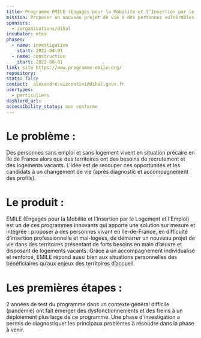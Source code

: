 ```yaml
---
title: Programme EMILE (Engagés pour la Mobilité et l’Insertion par le Logement et l’Emploi)
mission: Proposer un nouveau projet de vie à des personnes vulnérables via un changement de logement et de parcours professionnel
sponsors: 
  - /organisations/dihal
incubator: mtes
phases:
  - name: investigation
    start: 2022-04-01 
  - name: construction
    start: 2022-08-01
link: site https://www.programme-emile.org/
repository: 
stats: false
contact:  alexandre.viscontini@dihal.gouv.fr 
usertypes:
  - particuliers
dashlord_url: 
accessibility_status: non conforme
---
```

# Le problème : 
Des personnes sans emploi et sans logement vivent en situation précaire en Île de France alors que des territoires ont des besoins de recrutement et des logements vacants. L'idée est de recouper ces opportunités et les candidats à un changement de vie (après diagnostic et accompagnement des profils).

# Le produit :
EMILE (Engagés pour la Mobilité et l’Insertion par le Logement et l’Emploi) est un de ces programmes innovants qui apporte une solution sur mesure et intégrée : proposer à des personnes vivant en Ile-de-France, en difficulté d’insertion professionnelle et mal-logées, de démarrer un nouveau projet de vie dans des territoires présentant de forts besoins en main d’œuvre et disposant de logements vacants. Grâce à un accompagnement individualisé et renforcé, EMILE répond aussi bien aux situations personnelles des bénéficiaires qu’aux enjeux des territoires d’accueil.

# Les premières étapes :
2 années de test du programme dans un contexte général difficile (pandémie) ont fait émerger des dysfonctionnements et des freins à un déploiement plus large de ce programme. Une phase d'investigation a permis de diagnostiquer les principaux problèmes à résoudre dans la phase à venir.
